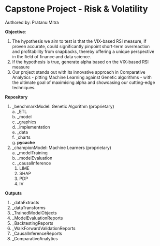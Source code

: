 # Capstone Project - Risk & Volatility
Authored by: Pratanu Mitra

**Objective**:
1. The hypothesis we aim to test is that the VIX-based RSI measure, if proven accurate, could significantly pinpoint short-term overreaction and profitability from snapbacks, thereby offering a unique perspective in the field of finance and data science.
2. If the hypothesis is true, generate alpha based on the VIX-based RSI measure
3. Our project stands out with its innovative approach in Comparative Analytics - pitting Machine Learning against Genetic algorithms - with the ultimate goal of maximising alpha and showcasing our cutting-edge techniques.

**Repository**
1. _benchmarkModel: Genetic Algorithm (proprietary) </br>
	a. _ETL </br> 
	b. _model </br>
	c. _graphics </br>
	d. _implementation </br>
	e. _data </br>
	f. _charts </br>
	g. __pycache__ </br>
2. _championModel: Machine Learners (proprietary) </br>
	a. _modelTraining </br>
	b. _modelEvaluation </br>
	c. _causalInference </br>
	<ol>
 		<lI> LIME </lI>
		<lI> SHAP </lI>
		<lI> PDP </lI>
		<lI> IV </lI>
	</ol>
**Outputs**
1. _dataExtracts
2. _dataTransforms
3. _TrainedModelObjects
4. _ModelEvaluationReports
5. _BacktestingReports
6. _WalkForwardValidationReports
7. _CausalInferenceReports
8. _ComparativeAnalytics
